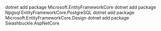 dotnet add package Microsoft.EntityFrameworkCore
dotnet add package Npgsql.EntityFrameworkCore.PostgreSQL
dotnet add package Microsoft.EntityFrameworkCore.Design
dotnet add package Swashbuckle.AspNetCore
